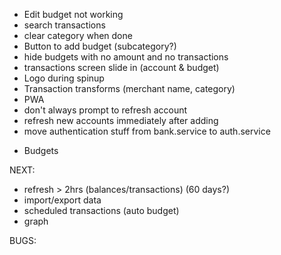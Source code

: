 - Edit budget not working
- search transactions
- clear category when done
- Button to add budget (subcategory?)
- hide budgets with no amount and no transactions
- transactions screen slide in (account & budget)
- Logo during spinup
- Transaction transforms (merchant name, category)
- PWA
- don't always prompt to refresh account
- refresh new accounts immediately after adding
- move authentication stuff from bank.service to auth.service

* Budgets

NEXT:
- refresh > 2hrs (balances/transactions) (60 days?)
- import/export data
- scheduled transactions (auto budget)
- graph

BUGS:
